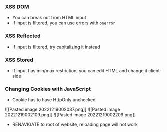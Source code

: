 ### XSS DOM
- You can break out from HTML input
- If input is filtered, you can use errors with `onerror`
### XSS Reflected
- If input is filtered, try capitalizing it instead
### XSS Stored
- If input has min/max restriction, you can edit HTML and change it client-side
### Changing Cookies with JavaScript

- Cookie has to have HttpOnly unchecked

![[Pasted image 20221219002037.png]]
![[Pasted image 20221219002109.png]]
![[Pasted image 20221219002209.png]]
- RENAVIGATE to root of website, reloading page will not work